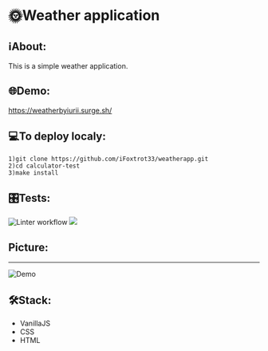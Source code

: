 # 🌞Weather application 

## ℹAbout:
This is a simple weather application.

## 🌐Demo:
https://weatherbyiurii.surge.sh/

## 💻To deploy localy:
```
1)git clone https://github.com/iFoxtrot33/weatherapp.git
2)cd calculator-test
3)make install
```

## 🎛️Tests:
![Linter workflow](https://github.com/iFoxtrot33/weatherapp/actions/workflows/lint.yml/badge.svg)
<a href="https://codeclimate.com/github/iFoxtrot33/weatherapp/maintainability"><img src="https://api.codeclimate.com/v1/badges/b8b0c28ea7ac9e1fc55d/maintainability" /></a>

## Picture:
___________
![Demo](https://user-images.githubusercontent.com/102408798/207810901-aa5bb35c-ead9-43e3-866b-cc9bec87ec7d.jpg)

## 🛠Stack:
- VanillaJS
- CSS
- HTML
